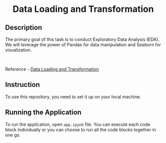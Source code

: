 <h1 align="center">
    <b>Data Loading and Transformation</b> 
<br>
</h1>

## Description
The primary goal of this task is to conduct Exploratory Data Analysis (EDA). We will leverage the power of Pandas for data manipulation and Seaborn for visualization. 

<br>

Reference - <a href='https://towardsdatascience.com/5-machine-learning-techniques-for-sales-forecasting-598e4984b109'>Data Loading and Transformation</a>

## Instruction
To use this repository, you need to set it up on your local machine.
 
## Running the Application
To run the application, open ```app.ipynb``` file. You can execute each code block individually or you can choose to run all the code blocks together in one go.

